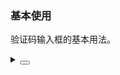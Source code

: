 ### 基本使用

验证码输入框的基本用法。

<div class="cell-demo vp-raw">
  <yc-verification-code
    v-model="value"
    style="width: 300px"
    @finish="onFinish" />
</div>

<script setup>
import { ref } from 'vue';
import { Message } from 'yc-design-vue';
const value = ref('654321');
const onFinish = (value) => Message.info(`Verification code: ${value}`);
</script>

<details>
<summary>
 <button class="code-btn"  >
    <icon-code />
 </button>
</summary>

```vue
<template>
  <yc-verification-code
    v-model="value"
    style="width: 300px"
    @finish="onFinish" />
</template>

<script setup>
import { ref } from 'vue';
import { Message } from 'yc-design-vue';
const value = ref('654321');
const onFinish = (value) => Message.info(`Verification code: ${value}`);
</script>
```

</details>
